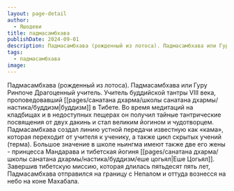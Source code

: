 ```yaml
---
layout: page-detail
author:
  - Яшодеви
title: падмасамбхава
publishDate: 2024-09-01
description: Падмасамбхава (рожденный из лотоса). Падмасамбхава или Гуру Ринпоче Драгоценный учитель.Учитель буддийской тантры VIII века, проповедовавший буддизм в Тибете.
tags:
  - падмасамбхава
image:
---
```

Падмасамбхава (рожденный из лотоса).
Падмасамбхава или Гуру Ринпоче Драгоценный учитель.
Учитель буддийской тантры VIII века, проповедовавший [[pages/санатана дхарма/школы санатана дхармы/настика/буддизм|буддизм]] в Тибете. Во время медитаций на кладбищах и в недоступных пещерах он получил тайные тантрические посвящения от двух дакинь и стал великим йогином и чудотворцем. Падмасамбхава создал линию устной передачи известную как «кама», которая переходит от учителя к ученику, а также цикл скрытых учений (терма). Большое значение в школе ньингма имеют также две его жены - принцесса Мандарава и тибетская йогиня [[pages/санатана дхарма/школы санатана дхармы/настика/буддизм/еше цогьял|Еше Цогьял]]. Завершив тибетскую миссию, которая длилась пятьдесят пять лет, Падмасамбхава отправился на границу с Непалом и оттуда вознесся на небо на коне Махабала.

